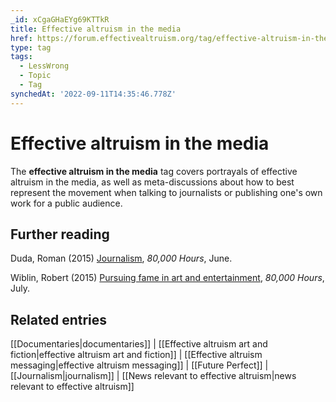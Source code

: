 ```yaml
---
_id: xCgaGHaEYg69KTTkR
title: Effective altruism in the media
href: https://forum.effectivealtruism.org/tag/effective-altruism-in-the-media
type: tag
tags:
  - LessWrong
  - Topic
  - Tag
synchedAt: '2022-09-11T14:35:46.778Z'
---
```

# Effective altruism in the media

The **effective altruism in the media** tag covers portrayals of effective altruism in the media, as well as meta-discussions about how to best represent the movement when talking to journalists or publishing one's own work for a public audience.

Further reading
---------------

Duda, Roman (2015) [Journalism](https://80000hours.org/career-reviews/journalism/), *80,000 Hours*, June.

Wiblin, Robert (2015) [Pursuing fame in art and entertainment](https://80000hours.org/career-reviews/pursuing-fame-in-art-and-entertainment/), *80,000 Hours*, July.

Related entries
---------------

[[Documentaries|documentaries]] | [[Effective altruism art and fiction|effective altruism art and fiction]] | [[Effective altruism messaging|effective altruism messaging]] | [[Future Perfect]] | [[Journalism|journalism]] | [[News relevant to effective altruism|news relevant to effective altruism]]